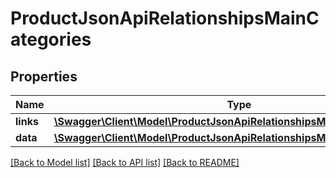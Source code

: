 # ProductJsonApiRelationshipsMainCategories

## Properties
Name | Type | Description | Notes
------------ | ------------- | ------------- | -------------
**links** | [**\Swagger\Client\Model\ProductJsonApiRelationshipsMainCategoriesLinks**](ProductJsonApiRelationshipsMainCategoriesLinks.md) |  | [optional] 
**data** | [**\Swagger\Client\Model\ProductJsonApiRelationshipsMainCategoriesData[]**](ProductJsonApiRelationshipsMainCategoriesData.md) |  | [optional] 

[[Back to Model list]](../../README.md#documentation-for-models) [[Back to API list]](../../README.md#documentation-for-api-endpoints) [[Back to README]](../../README.md)

